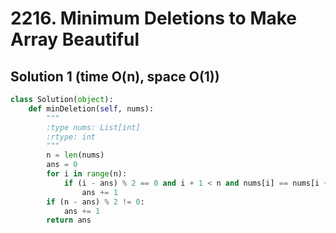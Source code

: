 # 2216. Minimum Deletions to Make Array Beautiful

## Solution 1 (time O(n), space O(1))

```python
class Solution(object):
    def minDeletion(self, nums):
        """
        :type nums: List[int]
        :rtype: int
        """
        n = len(nums)
        ans = 0
        for i in range(n):
            if (i - ans) % 2 == 0 and i + 1 < n and nums[i] == nums[i + 1]:
                ans += 1
        if (n - ans) % 2 != 0:
            ans += 1
        return ans
```
